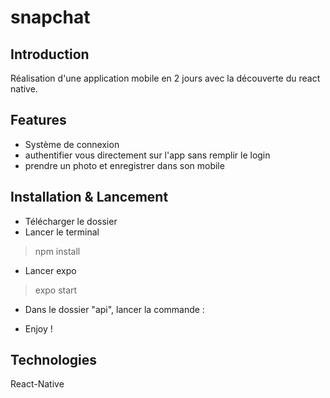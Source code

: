 # snapchat

## Introduction
Réalisation d'une application mobile en 2 jours avec la découverte du react native.

## Features 

- Système de connexion 
- authentifier vous directement sur l'app sans remplir le login  
- prendre un photo et enregistrer dans son mobile



## Installation & Lancement
- Télécharger le dossier
- Lancer le terminal
> npm install
- Lancer expo
> expo start
- Dans le dossier "api", lancer la commande :

- Enjoy !

## Technologies
React-Native
